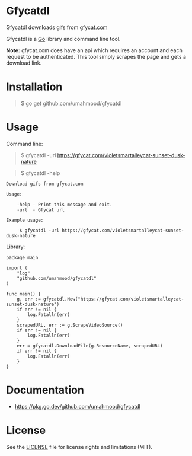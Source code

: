 # Gfycatdl

Gfycatdl downloads gifs from [gfycat.com](https://gfycat.com/)

Gfycatdl is a [Go](https://golang.org/) library and command line tool.

**Note:** gfycat.com does have an api which requires an account and each request to
be authenticated. This tool simply scrapes the page and gets a download link.

# Installation

> $ go get github.com/umahmood/gfycatdl

# Usage

Command line:

> $ gfycatdl -url https://gfycat.com/violetsmartalleycat-sunset-dusk-nature

> $ gfycatdl -help
```
Download gifs from gfycat.com

Usage:

    -help - Print this message and exit.
    -url  - Gfycat url

Example usage:

     $ gfycatdl -url https://gfycat.com/violetsmartalleycat-sunset-dusk-nature
```

Library:

```
package main

import (
    "log"
    "github.com/umahmood/gfycatdl"
)

func main() {
    g, err := gfycatdl.New("https://gfycat.com/violetsmartalleycat-sunset-dusk-nature")
    if err != nil {
        log.Fatalln(err)
    }
    scrapedURL, err := g.ScrapeVideoSource()
    if err != nil {
        log.Fatalln(err)
    }
    err = gfycatdl.DownloadFile(g.ResourceName, scrapedURL)
    if err != nil {
        log.Fatalln(err)
    }
}
```

# Documentation

- https://pkg.go.dev/github.com/umahmood/gfycatdl

# License

See the [LICENSE](LICENSE.md) file for license rights and limitations (MIT).
